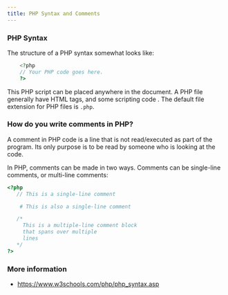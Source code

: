 ```yaml
---
title: PHP Syntax and Comments
---
```


### PHP Syntax

The structure of a PHP syntax somewhat looks like:

```php
    <?php
    // Your PHP code goes here.
    ?>
```
This PHP script can be placed anywhere in the document.
A PHP file generally have HTML tags, and some scripting code .
The default file extension for PHP files is `.php`.

 ### How do you write comments in PHP?

A comment in PHP code is a line that is not read/executed as part of the program. Its only purpose is to be read by someone who is looking at the code.

In PHP, comments can be made in two ways. Comments can be single-line comments, or multi-line comments:

```php
<?php
   // This is a single-line comment

    # This is also a single-line comment

   /*
     This is a multiple-line comment block
     that spans over multiple
     lines
   */
?>
```

### More information
* https://www.w3schools.com/php/php_syntax.asp
